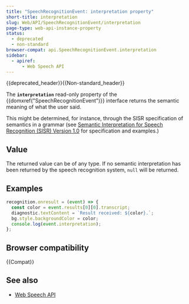 ```yaml
---
title: "SpeechRecognitionEvent: interpretation property"
short-title: interpretation
slug: Web/API/SpeechRecognitionEvent/interpretation
page-type: web-api-instance-property
status:
  - deprecated
  - non-standard
browser-compat: api.SpeechRecognitionEvent.interpretation
sidebar:
  - apiref:
      - Web Speech API
---
```


{{deprecated_header}}{{Non-standard_header}}

The **`interpretation`** read-only property of the
{{domxref("SpeechRecognitionEvent")}} interface returns the semantic meaning of what the
user said.

This might be determined, for instance, through the SISR specification of semantics in
a grammar (see
[Semantic Interpretation for Speech Recognition (SISR) Version 1.0](https://www.w3.org/TR/semantic-interpretation/)
for specification and examples.)

## Value

The returned value can be of any type. If no semantic interpretation has been returned
by the speech recognition system, `null` will be returned.

## Examples

```js
recognition.onresult = (event) => {
  const color = event.results[0][0].transcript;
  diagnostic.textContent = `Result received: ${color}.`;
  bg.style.backgroundColor = color;
  console.log(event.interpretation);
};
```

## Browser compatibility

{{Compat}}

## See also

- [Web Speech API](/en-US/docs/Web/API/Web_Speech_API)
